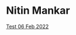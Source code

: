 <h1>Nitin Mankar</h1>
<a href = "https://ni-t-in.github.io/Test/Test%2006%20Feb%202022/index.html">Test 06 Feb 2022</a>